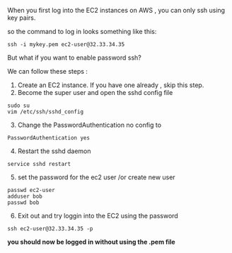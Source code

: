 When you first log into the EC2 instances on AWS , you can only ssh using key pairs. 

so the command to log in looks something like this:
```console
ssh -i mykey.pem ec2-user@32.33.34.35 
```

But what if you want to enable password ssh?

We can follow these steps :

1) Create an EC2 instance. If you have one already , skip this step.
2) Become the super user and open the sshd config file
```console
sudo su
vim /etc/ssh/sshd_config
```
3) Change the PasswordAuthentication no config to 
```vi
PasswordAuthentication yes
```

4) Restart the sshd daemon
```console
service sshd restart
```

5) set the password for the ec2 user /or create new user
```
passwd ec2-user
adduser bob
passwd bob
```

6) Exit out and try loggin into the EC2 using the password
```console
ssh ec2-user@32.33.34.35 -p
```

**you should now be logged in without using the .pem file**




